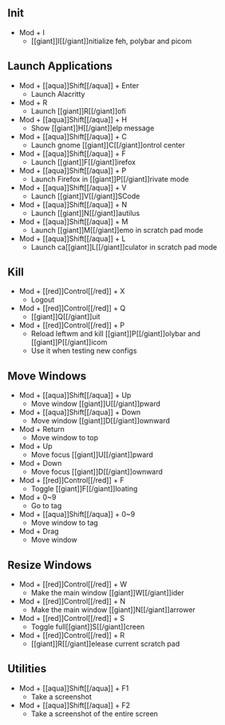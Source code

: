## Init

- Mod + I
  - [[giant]]I[[/giant]]nitialize feh, polybar and picom

## Launch Applications

- Mod + [[aqua]]Shift[[/aqua]] + Enter
  - Launch Alacritty
- Mod + R
  - Launch [[giant]]R[[/giant]]ofi
- Mod + [[aqua]]Shift[[/aqua]] + H
  - Show [[giant]]H[[/giant]]elp message
- Mod + [[aqua]]Shift[[/aqua]] + C
  - Launch gnome [[giant]]C[[/giant]]ontrol center
- Mod + [[aqua]]Shift[[/aqua]] + F
  - Launch [[giant]]F[[/giant]]irefox
- Mod + [[aqua]]Shift[[/aqua]] + P
  - Launch Firefox in [[giant]]P[[/giant]]rivate mode
- Mod + [[aqua]]Shift[[/aqua]] + V
  - Launch [[giant]]V[[/giant]]SCode
- Mod + [[aqua]]Shift[[/aqua]] + N
  - Launch [[giant]]N[[/giant]]autilus
- Mod + [[aqua]]Shift[[/aqua]] + M
  - Launch [[giant]]M[[/giant]]emo in scratch pad mode
- Mod + [[aqua]]Shift[[/aqua]] + L
  - Launch ca[[giant]]L[[/giant]]culator in scratch pad mode

## Kill

- Mod + [[red]]Control[[/red]] + X
  - Logout
- Mod + [[red]]Control[[/red]] + Q
  - [[giant]]Q[[/giant]]uit
- Mod + [[red]]Control[[/red]] + P
  - Reload leftwm and kill [[giant]]P[[/giant]]olybar and [[giant]]P[[/giant]]icom
  - Use it when testing new configs

## Move Windows

- Mod + [[aqua]]Shift[[/aqua]] + Up
  - Move window [[giant]]U[[/giant]]pward
- Mod + [[aqua]]Shift[[/aqua]] + Down
  - Move window [[giant]]D[[/giant]]ownward
- Mod + Return
  - Move window to top
- Mod + Up
  - Move focus [[giant]]U[[/giant]]pward
- Mod + Down
  - Move focus [[giant]]D[[/giant]]ownward
- Mod + [[red]]Control[[/red]] + F
  - Toggle [[giant]]F[[/giant]]loating
- Mod + 0~9
  - Go to tag
- Mod + [[aqua]]Shift[[/aqua]] + 0~9
  - Move window to tag
- Mod + Drag
  - Move window

## Resize Windows

- Mod + [[red]]Control[[/red]] + W
  - Make the main window [[giant]]W[[/giant]]ider
- Mod + [[red]]Control[[/red]] + N
  - Make the main window [[giant]]N[[/giant]]arrower
- Mod + [[red]]Control[[/red]] + S
  - Toggle full[[giant]]S[[/giant]]creen
- Mod + [[red]]Control[[/red]] + R
  - [[giant]]R[[/giant]]elease current scratch pad

## Utilities

- Mod + [[aqua]]Shift[[/aqua]] + F1
  - Take a screenshot
- Mod + [[aqua]]Shift[[/aqua]] + F2
  - Take a screenshot of the entire screen
